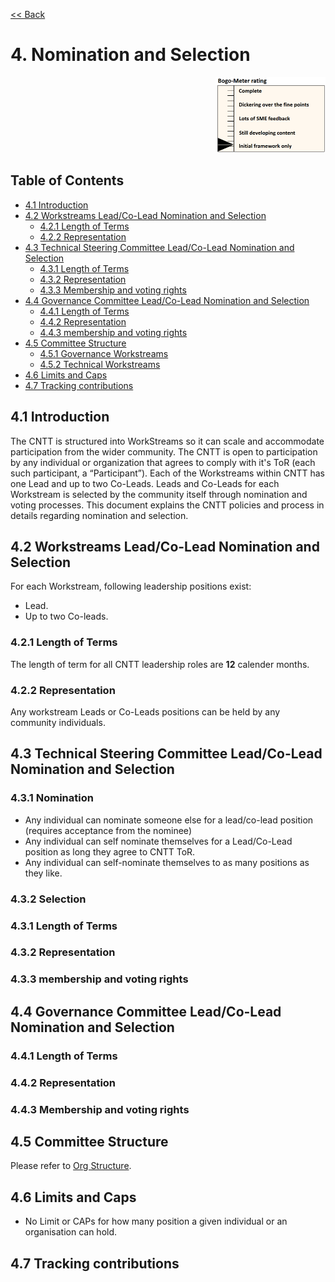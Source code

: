 [<< Back](../)

# 4. Nomination and Selection
<p align="right"><img src="../figures/bogo_ifo.png" alt="scope" title="Scope" width="35%"/></p>


## Table of Contents
* [4.1 Introduction](#4.1)
* [4.2 Workstreams Lead/Co-Lead Nomination and Selection](#4.2)
  * [4.2.1 Length of Terms](#4.2.1)
  * [4.2.2 Representation](#4.2.2)
* [4.3 Technical Steering Committee Lead/Co-Lead Nomination and Selection](#4.3)
  * [4.3.1 Length of Terms](#4.3.1)
  * [4.3.2 Representation](#4.3.2)
  * [4.3.3 Membership and voting rights](#4.3.3)
* [4.4 Governance Committee Lead/Co-Lead Nomination and Selection](#4.4)
  * [4.4.1 Length of Terms](#4.4.1)
  * [4.4.2 Representation](#4.4.2)
  * [4.4.3 membership and voting rights](#4.4.3)
* [4.5 Committee Structure](#4.5)
  * [4.5.1 Governance Workstreams](#4.5.1)
  * [4.5.2 Technical Workstreams](#4.5.2)
* [4.6 Limits and Caps](#4.6)
* [4.7 Tracking contributions](#4.7)

<a name="4.1"></a>
## 4.1 Introduction

The CNTT is structured into WorkStreams so it can scale and accommodate participation from the wider community. The CNTT is open to participation by any individual or organization that agrees to comply with it's ToR (each such participant, a “Participant”). Each of the Workstreams within CNTT has one Lead and up to two Co-Leads. Leads and Co-Leads for each Workstream is selected by the community itself through nomination and voting processes. This document explains the CNTT policies and process in details regarding nomination and selection.

<a name="4.2"></a>
## 4.2 Workstreams Lead/Co-Lead Nomination and Selection

For each Workstream, following leadership positions exist:
- Lead.
- Up to two Co-leads. 

<a name="4.2.1"></a>
### 4.2.1 Length of Terms

The length of term for all CNTT leadership roles are **12** calender months.

<a name="4.2.2"></a>
### 4.2.2 Representation

Any workstream Leads or Co-Leads positions can be held by any community individuals.

<a name="4.3"></a>
## 4.3 Technical Steering Committee Lead/Co-Lead Nomination and Selection

<a name="4.3.1"></a>
### 4.3.1 Nomination

- Any individual can nominate someone else for a lead/co-lead position (requires acceptance from the nominee)
- Any individual can self nominate themselves for a Lead/Co-Lead position as long they agree to CNTT ToR.
- Any individual can self-nominate themselves to as many positions as they like.

<a name="4.3.2"></a>
### 4.3.2 Selection

<a name="4.3.1"></a>
### 4.3.1 Length of Terms

<a name="4.3.2"></a>
### 4.3.2 Representation

<a name="4.3.3"></a>
### 4.3.3 membership and voting rights

<a name="4.4"></a>
## 4.4 Governance Committee Lead/Co-Lead Nomination and Selection

<a name="4.4.1"></a>
### 4.4.1 Length of Terms

<a name="4.4.2"></a>
### 4.4.2 Representation

<a name="4.4.3"></a>
### 4.4.3 Membership and voting rights

<a name="4.5"></a>
## 4.5 Committee Structure

Please refer to [Org Structure](../chapters/chapter03.md#32-org-structure).

<a name="4.6"></a>
## 4.6 Limits and Caps
- No Limit or CAPs for how many position a given individual or an organisation can hold.

<a name="4.7"></a>
## 4.7 Tracking contributions

